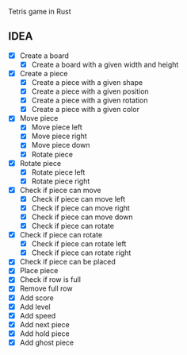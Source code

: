 Tetris game in Rust

## IDEA
- [x] Create a board
    - [x] Create a board with a given width and height
- [x] Create a piece
    - [x] Create a piece with a given shape
    - [x] Create a piece with a given position
    - [x] Create a piece with a given rotation
    - [x] Create a piece with a given color
- [x] Move piece
    - [x] Move piece left
    - [x] Move piece right
    - [x] Move piece down
    - [x] Rotate piece
- [x] Rotate piece
    - [x] Rotate piece left
    - [x] Rotate piece right
- [x] Check if piece can move
    - [x] Check if piece can move left
    - [x] Check if piece can move right
    - [x] Check if piece can move down
    - [x] Check if piece can rotate
- [x] Check if piece can rotate
    - [x] Check if piece can rotate left
    - [x] Check if piece can rotate right
- [x] Check if piece can be placed
- [x] Place piece
- [x] Check if row is full
- [x] Remove full row
- [x] Add score
- [x] Add level
- [x] Add speed
- [x] Add next piece
- [x] Add hold piece
- [x] Add ghost piece